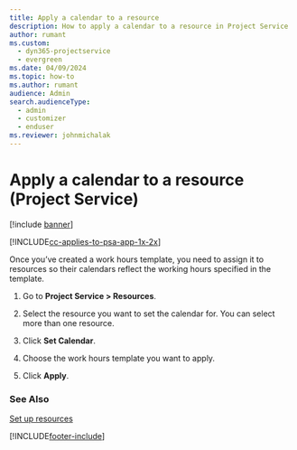 ```yaml
---
title: Apply a calendar to a resource
description: How to apply a calendar to a resource in Project Service
author: rumant
ms.custom: 
  - dyn365-projectservice
  - evergreen
ms.date: 04/09/2024
ms.topic: how-to
ms.author: rumant
audience: Admin
search.audienceType: 
  - admin
  - customizer
  - enduser
ms.reviewer: johnmichalak
---
```

# Apply a calendar to a resource (Project Service)

[!include [banner](../includes/psa-now-project-operations.md)]

[!INCLUDE[cc-applies-to-psa-app-1x-2x](../includes/cc-applies-to-psa-app-1x-2x.md)]

Once you’ve created a work hours template, you need to assign it to resources so their calendars reflect the working hours specified in the template.  
  
1.  Go to **Project Service > Resources**.  
  
2.  Select the resource you want to set the calendar for. You can select more than one resource.  
  
3.  Click **Set Calendar**.  
  
4.  Choose the work hours template you want to apply.  
  
5.  Click **Apply**.  
  
### See Also  
 [Set up resources](../psa/set-up-resources.md)


[!INCLUDE[footer-include](../includes/footer-banner.md)]
